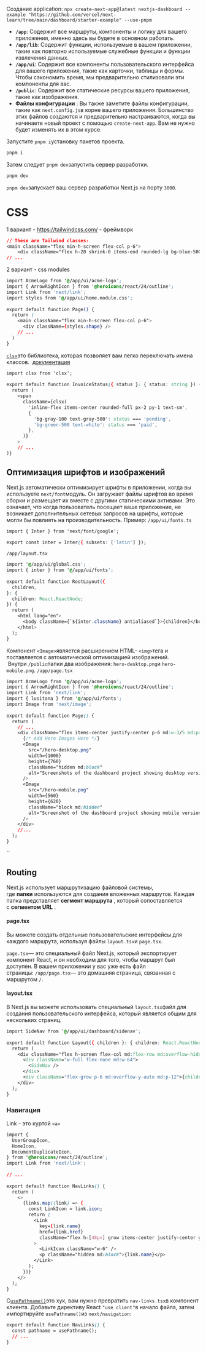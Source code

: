 Создание application: `npx create-next-app@latest nextjs-dashboard --example "https://github.com/vercel/next-learn/tree/main/dashboard/starter-example" --use-pnpm`

- **`/app`**: Содержит все маршруты, компоненты и логику для вашего приложения, именно здесь вы будете в основном работать.
- **`/app/lib`**: Содержит функции, используемые в вашем приложении, такие как повторно используемые служебные функции и функции извлечения данных.
- **`/app/ui`**: Содержит все компоненты пользовательского интерфейса для вашего приложения, такие как карточки, таблицы и формы. Чтобы сэкономить время, мы предварительно стилизовали эти компоненты для вас.
- **`/public`**: Содержит все статические ресурсы вашего приложения, такие как изображения.
- **Файлы конфигурации** : Вы также заметите файлы конфигурации, такие как `next.config.js`в корне вашего приложения. Большинство этих файлов создаются и предварительно настраиваются, когда вы начинаете новый проект с помощью `create-next-app`. Вам не нужно будет изменять их в этом курсе.

Запустите `pnpm i`установку пакетов проекта.
```bash
pnpm i
```
Затем следует `pnpm dev`запустить сервер разработки.
``` bash
pnpm dev
```
`pnpm dev`запускает ваш сервер разработки Next.js на порту `3000`.

# CSS
1 вариант - https://tailwindcss.com/ - фреймворк
```css
// These are Tailwind classes: 
<main className="flex min-h-screen flex-col p-6">
	<div className="flex h-20 shrink-0 items-end rounded-lg bg-blue-500 p-4 md:h-52">
// ...
```

2 вариант - css modules
```css
import AcmeLogo from '@/app/ui/acme-logo';
import { ArrowRightIcon } from '@heroicons/react/24/outline';
import Link from 'next/link';
import styles from '@/app/ui/home.module.css';
 
export default function Page() {
  return (
    <main className="flex min-h-screen flex-col p-6">
      <div className={styles.shape} />
    // ...
  )
}
```

[`clsx`](https://www.npmjs.com/package/clsx)это библиотека, которая позволяет вам легко переключать имена классов.  [документация](https://github.com/lukeed/clsx)
```css
import clsx from 'clsx';
 
export default function InvoiceStatus({ status }: { status: string }) {
  return (
    <span
      className={clsx(
        'inline-flex items-center rounded-full px-2 py-1 text-sm',
        {
          'bg-gray-100 text-gray-500': status === 'pending',
          'bg-green-500 text-white': status === 'paid',
        },
      )}
    >
    // ...
)}
```
## Оптимизация шрифтов и изображений
Next.js автоматически оптимизирует шрифты в приложении, когда вы используете `next/font`модуль. Он загружает файлы шрифтов во время сборки и размещает их вместе с другими статическими активами. Это означает, что когда пользователь посещает ваше приложение, не возникает дополнительных сетевых запросов на шрифты, которые могли бы повлиять на производительность.
Пример:
`/app/ui/fonts.ts`
```css
import { Inter } from 'next/font/google';
 
export const inter = Inter({ subsets: ['latin'] });
```
`/app/layout.tsx`
```css
import '@/app/ui/global.css';
import { inter } from '@/app/ui/fonts';
 
export default function RootLayout({
  children,
}: {
  children: React.ReactNode;
}) {
  return (
    <html lang="en">
      <body className={`${inter.className} antialiased`}>{children}</body>
    </html>
  );
}
```

Компонент `<Image>`является расширением HTML- `<img>`тега и поставляется с автоматической оптимизацией изображений.  Внутри `/public`папки два изображения: `hero-desktop.png`и `hero-mobile.png`.
`/app/page.tsx`
```css
import AcmeLogo from '@/app/ui/acme-logo';
import { ArrowRightIcon } from '@heroicons/react/24/outline';
import Link from 'next/link';
import { lusitana } from '@/app/ui/fonts';
import Image from 'next/image';
 
export default function Page() {
  return (
    // ...
    <div className="flex items-center justify-center p-6 md:w-3/5 md:px-28 md:py-12">
      {/* Add Hero Images Here */}
      <Image
        src="/hero-desktop.png"
        width={1000}
        height={760}
        className="hidden md:block"
        alt="Screenshots of the dashboard project showing desktop version"
      />
      <Image
        src="/hero-mobile.png"
        width={560}
        height={620}
        className="block md:hidden"
        alt="Screenshot of the dashboard project showing mobile version"
      />
    </div>
    //...
  );
}
```
``
## Routing
Next.js использует маршрутизацию файловой системы, где **папки** используются для создания вложенных маршрутов. Каждая папка представляет **сегмент маршрута** , который сопоставляется с **сегментом URL** .
#### page.tsx
Вы можете создать отдельные пользовательские интерфейсы для каждого маршрута, используя файлы `layout.tsx`и `page.tsx`.

`page.tsx`— это специальный файл Next.js, который экспортирует компонент React, и он необходим для того, чтобы маршрут был доступен. В вашем приложении у вас уже есть файл страницы: `/app/page.tsx`— это домашняя страница, связанная с маршрутом `/`.
#### layout.tsx
В Next.js вы можете использовать специальный `layout.tsx`файл для создания пользовательского интерфейса, который является общим для нескольких страниц.
```css
import SideNav from '@/app/ui/dashboard/sidenav';
 
export default function Layout({ children }: { children: React.ReactNode }) {
  return (
    <div className="flex h-screen flex-col md:flex-row md:overflow-hidden">
      <div className="w-full flex-none md:w-64">
        <SideNav />
      </div>
      <div className="flex-grow p-6 md:overflow-y-auto md:p-12">{children}</div>
    </div>
  );
}
```
### Навигация
Link - это куртой `<a>`
```css
import {
  UserGroupIcon,
  HomeIcon,
  DocumentDuplicateIcon,
} from '@heroicons/react/24/outline';
import Link from 'next/link';
 
// ...
 
export default function NavLinks() {
  return (
    <>
      {links.map((link) => {
        const LinkIcon = link.icon;
        return (
          <Link
            key={link.name}
            href={link.href}
            className="flex h-[48px] grow items-center justify-center gap-2 rounded-md bg-gray-50 p-3 text-sm font-medium hover:bg-sky-100 hover:text-blue-600 md:flex-none md:justify-start md:p-2 md:px-3"
          >
            <LinkIcon className="w-6" />
            <p className="hidden md:block">{link.name}</p>
          </Link>
        );
      })}
    </>
  );
}
```
С[`usePathname()`](https://nextjs.org/docs/app/api-reference/functions/use-pathname)это хук, вам нужно превратить `nav-links.tsx`в компонент клиента. Добавьте директиву React `"use client"`в начало файла, затем импортируйте `usePathname()`из `next/navigation`:
```css
export default function NavLinks() {
  const pathname = usePathname();
  // ...
}
```